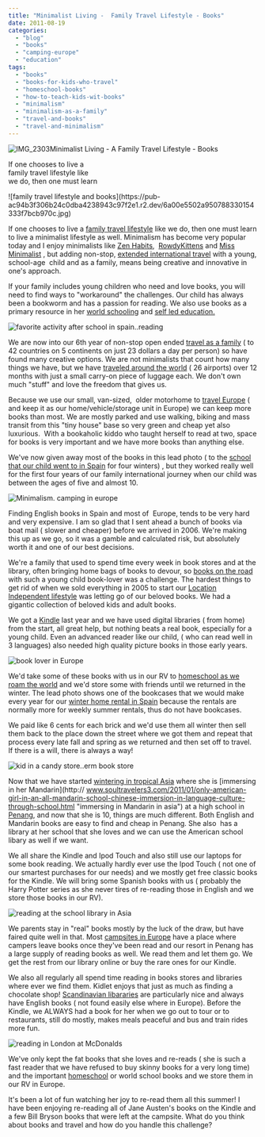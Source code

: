 ```yaml
---
title: "Minimalist Living -  Family Travel Lifestyle - Books"
date: 2011-08-19
categories: 
  - "blog"
  - "books"
  - "camping-europe"
  - "education"
tags: 
  - "books"
  - "books-for-kids-who-travel"
  - "homeschool-books"
  - "how-to-teach-kids-wit-books"
  - "minimalism"
  - "minimalism-as-a-family"
  - "travel-and-books"
  - "travel-and-minimalism"
---
```


![IMG_2303](https://pub-ac94b3f306b24c0dba4238943c97f2e1.r2.dev/6a00e5502a950788330154333f7b60970c.jpg)Minimalist Living - A Family Travel Lifestyle - Books  

If one chooses to live a  
family travel lifestyle like  
we do, then one must learn

<!--more--> ![family travel lifestyle and books](https://pub-ac94b3f306b24c0dba4238943c97f2e1.r2.dev/6a00e5502a950788330154333f7bcb970c.jpg)  
  
  
If one chooses to live a [family travel lifestyle](https://pub-ac94b3f306b24c0dba4238943c97f2e1.r2.dev/2011/07/what-our-nomadic-travel-lifestyle-looks-like-family-fun.html "family travel lifestyle") like we do, then one must learn to live a minimalist lifestyle as well. Minimalism has become very popular today and I enjoy minimalists like [Zen Habits](http://zenhabits.net/ "Zen Habits"),  [RowdyKittens](http://rowdykittens.com/ "rowdy kitten") and [Miss Minimalist](http://www.missminimalist.com/ "miss minimalist") , but adding non-stop, [extended international travel](https://pub-ac94b3f306b24c0dba4238943c97f2e1.r2.dev/2008/06/how-to-do-exten.html "extended international travel") with a young, school-age  child and as a family, means being creative and innovative in one's approach.  
  
If your family includes young children who need and love books, you will need to find ways to "workaround" the challenges. Our child has always been a bookworm and has a passion for reading. We also use books as a primary resource in her [world schooling](https://pub-ac94b3f306b24c0dba4238943c97f2e1.r2.dev/2010/03/long-term-family-travel-homeschool-roadschool-world-school-digitalnomad-lifestyle-design-virtual-.html "world schooling") and [self led education.](https://pub-ac94b3f306b24c0dba4238943c97f2e1.r2.dev/2010/04/family-travel-homeschool-education-global-students-lifestyle-design-location-independent-4hww-around.html "self led education unschool")  
  
![favorite activity after school in spain..reading](https://pub-ac94b3f306b24c0dba4238943c97f2e1.r2.dev/6a00e5502a95078833015390c375be970b-scaled-1.jpg)  
  
We are now into our 6th year of non-stop open ended [travel as a family](ttp://www.soultravelers3.com/2009/04/how-to-travel-the-world-as-a-digital-nomad-family.html "travel as a family") ( to 42 countries on 5 continents on just 23 dollars a day per person) so have found many creative options. We are not minimalists that count how many things we have, but we have [traveled around the world](https://pub-ac94b3f306b24c0dba4238943c97f2e1.r2.dev/2010/09/8-reasons-for-a-family-world-trip-international-vacations-holidays-abroad-longterm-travel-rtw.html "family travel around the world") ( 26 airports) over 12 months with just a small carry-on piece of luggage each. We don't own much "stuff" and love the freedom that gives us.  
  
Because we use our small, van-sized,  older motorhome to [travel Europe](https://pub-ac94b3f306b24c0dba4238943c97f2e1.r2.dev/2009/06/-6-month-european-family-road-trip-09.html "travel europe") ( and keep it as our home/vehicle/storage unit in Europe) we can keep more books than most. We are mostly parked and use walking, biking and mass transit from this "tiny house" base so very green and cheap yet also luxurious.  With a bookaholic kiddo who taught herself to read at two, space for books is very important and we have more books than anything else.  
  
We've now given away most of the books in this lead photo ( to the [school that our child went to in Spain](https://pub-ac94b3f306b24c0dba4238943c97f2e1.r2.dev/2010/07/schools-out-forever-expat-immersion-spanish-in-spain-digital-nomad-education-for-kids-who-travel.html "school in spain american child") for four winters) , but they worked really well for the first four years of our family international journey when our child was between the ages of five and almost 10. 
  
![Minimalism. camping in europe](https://pub-ac94b3f306b24c0dba4238943c97f2e1.r2.dev/6a00e5502a95078833014e8ab6d2ea970d.jpg)  
  
Finding English books in Spain and most of  Europe, tends to be very hard and very expensive. I am so glad that I sent ahead a bunch of books via boat mail ( slower and cheaper) before we arrived in 2006. We're making this up as we go, so it was a gamble and calculated risk, but absolutely worth it and one of our best decisions.  
  
We're a family that used to spend time every week in book stores and at the library, often bringing home bags of books to devour, so [books on the road](https://pub-ac94b3f306b24c0dba4238943c97f2e1.r2.dev/2007/02/book-bonanza.html "books on the road") with such a young child book-lover was a challenge. The hardest things to get rid of when we sold everything in 2005 to start our [Location Independent lifestyle](https://pub-ac94b3f306b24c0dba4238943c97f2e1.r2.dev/2010/05/globe-trotting-location-independent-kids-friends-perpetual-travelers-tck-long-term-family-travel-.html "location independent lifestyle") was letting go of our beloved books. We had a gigantic collection of beloved kids and adult books.  
  
We got a [Kindle](https://pub-ac94b3f306b24c0dba4238943c97f2e1.r2.dev/2010/04/aroundtheworld-family-travel-digital-nomads-lifestyle-design-4-hour-workweek-international-vacations.html "kindle") last year and we have used digital libraries ( from home)  from the start, all great help, but nothing beats a real book, especially for a young child. Even an advanced reader like our child, ( who can read well in 3 languages) also needed high quality picture books in those early years.  
  
![book lover in Europe](https://pub-ac94b3f306b24c0dba4238943c97f2e1.r2.dev/6a00e5502a95078833014e8ab6d9f1970d-scaled.jpg)  
  
  
We'd take some of these books with us in our RV to [homeschool as we roam the world](https://pub-ac94b3f306b24c0dba4238943c97f2e1.r2.dev/2006/09/home-school-and.html "homeschool as we travel the world") and we'd store some with friends until we returned in the winter. The lead photo shows one of the bookcases that we would make every year for our [winter home rental in Spain](https://pub-ac94b3f306b24c0dba4238943c97f2e1.r2.dev/2009/11/whats-a-spain-winter-rental-like-extended-travel-digital-nomad-4hww-vacation-.html "winter home rental spain") because the rentals are normally more for weekly summer rentals, thus do not have bookcases.  
  
We paid like 6 cents for each brick and we'd use them all winter then sell them back to the place down the street where we got them and repeat that process every late fall and spring as we returned and then set off to travel. If there is a will, there is always a way!  
  
![kid in a candy store..erm book store](https://pub-ac94b3f306b24c0dba4238943c97f2e1.r2.dev/6a00e5502a9507883301543498f198970c.jpg)  
  
Now that we have started [wintering in tropical Asia](https://pub-ac94b3f306b24c0dba4238943c97f2e1.r2.dev/2011/04/saying-goodbye-to-tropical-asia-penang.html "wintering in tropical asia") where she is [immersing in her Mandarin](http://
www.soultravelers3.com/2011/01/only-american-girl-in-an-all-mandarin-school-chinese-immersion-in-language-culture-through-school.html "immersing in Mandarin in asia") at a high school in [Penang](https://pub-ac94b3f306b24c0dba4238943c97f2e1.r2.dev/2011/01/tropical-winter-home-in-penang-malaysia-location-indenpendent-digital-nomad-long-term-travel-tips-.html "Penang"), and now that she is 10, things are much different. Both English and Mandarin books are easy to find and cheap in Penang. She also  has a library at her school that she loves and we can use the American school libary as well if we want.  
  
We all share the Kindle and Ipod Touch and also still use our laptops for some book reading. We actually hardly ever use the Ipod Touch ( not one of our smartest purchases for our needs) and we mostly get free classic books for the Kindle. We will bring some Spanish books with us ( probably the Harry Potter series as she never tires of re-reading those in English and we store those books in our RV).  
  
![reading at the school library in Asia](https://pub-ac94b3f306b24c0dba4238943c97f2e1.r2.dev/6a00e5502a95078833014e8ab8c1b4970d.jpg)  
  
  
We parents stay in "real" books mostly by the luck of the draw, but have faired quite well in that. Most [campsites in Europe](https://pub-ac94b3f306b24c0dba4238943c97f2e1.r2.dev/2010/05/camping-europe-in-a-motorhome-rv-5-best-sites-roadtrip-europe-family-travel-budget-best-price.html "campsites in europe") have a place where campers leave books once they've been read and our resort in Penang has a large supply of reading books as well. We read them and let them go. We get the rest from our library online or buy the rare ones for our Kindle.  
  
We also all regularly all spend time reading in books stores and libraries where ever we find them. Kidlet enjoys that just as much as finding a chocolate shop! [Scandinavian libararies](https://pub-ac94b3f306b24c0dba4238943c97f2e1.r2.dev/2009/10/family-travel-photo-finland-books-library-travel-with-kids-homeschool.html "Scandinavian libraries ") are particularly nice and always have English books ( not found easily else where in Europe). Before the Kindle, we ALWAYS had a book for her when we go out to tour or to restaurants, still do mostly, makes meals peaceful and bus and train rides more fun.  
  
![reading in London at McDonalds](https://pub-ac94b3f306b24c0dba4238943c97f2e1.r2.dev/6a00e5502a9507883301543498f7c8970c.jpg)  
  
  
We've only kept the fat books that she loves and re-reads ( she is such a fast reader that we have refused to buy skinny books for a very long time) and the important [homeschool](https://pub-ac94b3f306b24c0dba4238943c97f2e1.r2.dev/2007/02/spanish-crayons.html "homeschool in spain") or world school books and we store them in our RV in Europe.  
  
It's been a lot of fun watching her joy to re-read them all this summer! I have been enjoying re-reading all of Jane Austen's books on the Kindle and a few Bill Bryson books that were left at the campsite. What do you think about books and travel and how do you handle this challenge?
